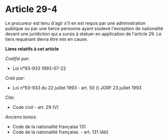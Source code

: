 # Article 29-4

Le procureur est tenu d'agir s'il en est requis par une administration publique ou par une tierce personne ayant soulevé
l'exception de nationalité devant une juridiction qui a sursis à statuer en application de l'article 29. Le tiers requérant
devra être mis en cause.

**Liens relatifs à cet article**

_Codifié par_:

  - Loi n°93-933 1993-07-22

_Créé par_:

  - Loi n°93-933 du 22 juillet 1993 - art. 50 () JORF 23 juillet 1993

_Cite_:

  - Code civil - art. 29 (V)

_Anciens textes_:

  - Code de la nationalité française 131
  - Code de la nationalité française. - art. 131 (Ab)
